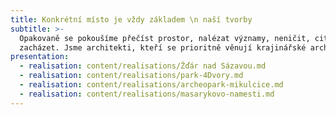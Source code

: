 ```yaml
---
title: Konkrétní místo je vždy základem \n naší tvorby
subtitle: >-
  Opakovaně se pokoušíme přečíst prostor, nalézat významy, neničit, citlivě
  zacházet. Jsme architekti, kteří se prioritně věnují krajinářské architektuře.
presentation:
  - realisation: content/realisations/Žďár nad Sázavou.md
  - realisation: content/realisations/park-4Dvory.md
  - realisation: content/realisations/archeopark-mikulcice.md
  - realisation: content/realisations/masarykovo-namesti.md
---
```


